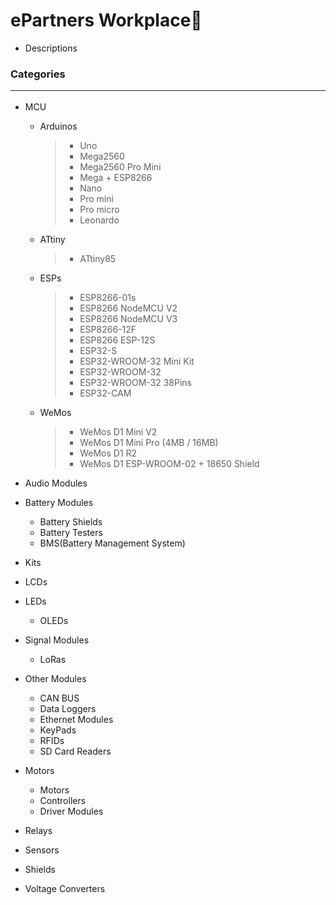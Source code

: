 # ePartners Workplace🕋
- Descriptions

### Categories<hr>
- MCU
    - Arduinos
        >- Uno
        >- Mega2560
        >- Mega2560 Pro Mini
        >- Mega + ESP8266
        >- Nano
        >- Pro mini
        >- Pro micro
        >- Leonardo
    - ATtiny
        >- ATtiny85
    - ESPs
        >- ESP8266-01s
        >- ESP8266 NodeMCU V2
        >- ESP8266 NodeMCU V3
        >- ESP8266-12F
        >- ESP8266 ESP-12S
        >- ESP32-S
        >- ESP32-WROOM-32 Mini Kit
        >- ESP32-WROOM-32
        >- ESP32-WROOM-32 38Pins
        >- ESP32-CAM
    - WeMos
        >- WeMos D1 Mini V2
        >- WeMos D1 Mini Pro (4MB / 16MB)
        >- WeMos D1 R2
        >- WeMos D1 ESP-WROOM-02 + 18650 Shield
- Audio Modules
- Battery Modules
    - Battery Shields
    - Battery Testers
    - BMS(Battery Management System)
- Kits
- LCDs
- LEDs
    - OLEDs
- Signal Modules
    - LoRas
    
- Other Modules
    - CAN BUS
    - Data Loggers
    - Ethernet Modules
    - KeyPads
    - RFIDs
    - SD Card Readers
    
- Motors
    - Motors
    - Controllers
    - Driver Modules
- Relays
- Sensors
- Shields
- Voltage Converters
